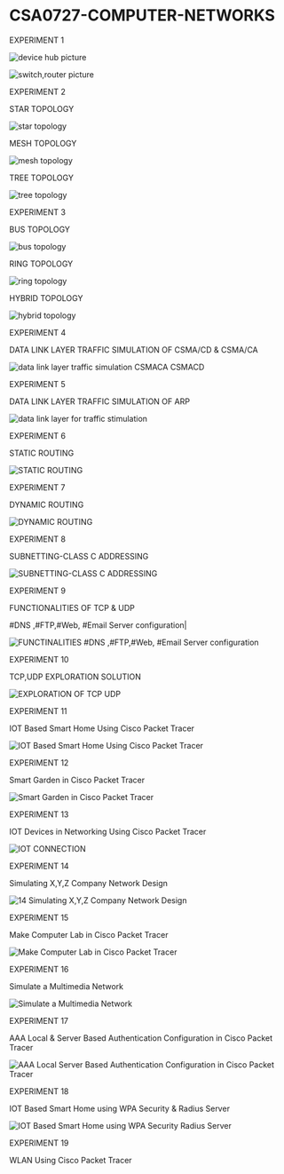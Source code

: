 # CSA0727-COMPUTER-NETWORKS

EXPERIMENT 1

![device hub picture](https://user-images.githubusercontent.com/112744426/194301523-1e5b2708-3773-4de6-b8d6-4533cf97116c.png)

![switch,router picture](https://user-images.githubusercontent.com/112744426/194301615-f4546acc-17ab-4370-9ced-7e54204428a9.png)

EXPERIMENT 2

STAR TOPOLOGY

![star topology](https://user-images.githubusercontent.com/112744426/194304298-e16fd34d-abbf-4e8a-846c-f850ac956cf7.png)

MESH TOPOLOGY

![mesh topology](https://user-images.githubusercontent.com/112744426/194304396-117456e9-99ad-45cc-8e50-83974ccc9dcd.png)

TREE TOPOLOGY

![tree topology](https://user-images.githubusercontent.com/112744426/194304453-c2807591-a51b-4d72-9ae3-98a9f139f1ec.png)

EXPERIMENT 3

BUS TOPOLOGY

![bus topology](https://user-images.githubusercontent.com/112744426/194305830-5a2fa543-66be-4eb2-bf7d-9652cdec5762.png)

RING TOPOLOGY

![ring topology](https://user-images.githubusercontent.com/112744426/194305917-615cf842-229a-4f64-9f34-451d9ea7420b.png)

HYBRID TOPOLOGY

![hybrid topology](https://user-images.githubusercontent.com/112744426/194306043-cad2e915-4cdf-409a-ab06-c2ab734dac5d.png)

EXPERIMENT 4

DATA LINK LAYER TRAFFIC SIMULATION OF CSMA/CD & CSMA/CA

![data link layer traffic simulation CSMACA  CSMACD](https://user-images.githubusercontent.com/112744426/194308194-eb69e019-ec13-476e-aea7-661cffbf8f11.png)

EXPERIMENT 5

DATA LINK LAYER TRAFFIC SIMULATION OF ARP

![data  link layer for traffic stimulation](https://user-images.githubusercontent.com/112744426/194306349-a7df69d1-e138-4840-98f4-4e471b35ae0f.png)

EXPERIMENT 6

STATIC ROUTING

![STATIC ROUTING](https://user-images.githubusercontent.com/112744426/194309044-fda07fee-050d-474b-9730-2e58548677a5.png)

EXPERIMENT 7

DYNAMIC ROUTING

![DYNAMIC ROUTING](https://user-images.githubusercontent.com/112744426/194309595-b1b946c8-c2fb-4fda-9831-9db970211283.png)

EXPERIMENT 8

SUBNETTING-CLASS C ADDRESSING

![SUBNETTING-CLASS C ADDRESSING](https://user-images.githubusercontent.com/112744426/194310603-263e2b55-f85a-4102-a54c-4522e9dc62e3.png)

EXPERIMENT 9

FUNCTIONALITIES OF TCP & UDP

#DNS ,#FTP,#Web, #Email Server configuration|

![FUNCTINALITIES #DNS ,#FTP,#Web, #Email Server configuration](https://user-images.githubusercontent.com/112744426/194316656-b20732d9-f608-4625-8a86-0dca46d530b8.png)

EXPERIMENT 10

TCP,UDP EXPLORATION SOLUTION

![EXPLORATION OF TCP   UDP](https://user-images.githubusercontent.com/112744426/194317021-fd82fd16-9d94-4b6c-9934-7dc94bf59744.PNG)

EXPERIMENT 11

IOT Based Smart Home Using Cisco Packet Tracer

![IOT Based Smart Home Using Cisco Packet Tracer](https://user-images.githubusercontent.com/112744426/194317835-ef81227d-187c-469c-aff3-53527438aefb.png)

EXPERIMENT 12

Smart Garden in Cisco Packet Tracer

![Smart Garden in Cisco Packet Tracer](https://user-images.githubusercontent.com/112744426/194319224-a3c8c75e-f500-4cbd-8f0d-14fb5999b763.png)

EXPERIMENT 13

IOT Devices in Networking Using Cisco Packet Tracer

![IOT CONNECTION](https://user-images.githubusercontent.com/112744426/194320024-b158c00d-d4c4-4b66-93b3-ed92e5f1b3ed.png)

EXPERIMENT 14

Simulating X,Y,Z Company Network Design

![14 Simulating X,Y,Z Company Network Design](https://user-images.githubusercontent.com/112744426/194321091-7b36dd12-8e28-48fd-bd72-f0c4471e5287.png)

EXPERIMENT 15

Make Computer Lab in Cisco Packet Tracer

![Make Computer Lab in Cisco Packet Tracer](https://user-images.githubusercontent.com/112744426/194321980-0c37aa96-f303-4191-bf8a-864b2b4fe0a6.png)

EXPERIMENT 16

Simulate a Multimedia Network

![Simulate a Multimedia Network](https://user-images.githubusercontent.com/112744426/194322669-a5494e05-cf3e-4cb2-8891-59eee6fbc323.png)

EXPERIMENT 17

AAA Local & Server Based Authentication Configuration in Cisco Packet Tracer

![AAA Local   Server Based Authentication Configuration in Cisco Packet Tracer](https://user-images.githubusercontent.com/112744426/194323553-7ccde9bc-4762-4790-b1e0-c274c3c41925.png)


EXPERIMENT 18

IOT Based Smart Home using WPA Security & Radius Server

![IOT Based Smart Home using WPA Security   Radius Server](https://user-images.githubusercontent.com/112744426/194324510-c7b6709e-502b-438b-9499-b95f43f4eb3f.png)

EXPERIMENT 19

WLAN Using Cisco Packet Tracer

